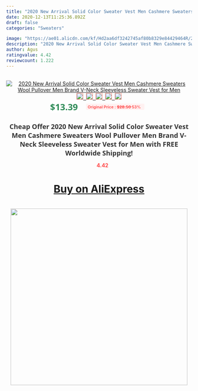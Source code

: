 ```yaml
---
title: "2020 New Arrival Solid Color Sweater Vest Men Cashmere Sweaters Wool Pullover Men Brand V-Neck Sleeveless Sweater Vest for Men"
date: 2020-12-13T11:25:36.892Z
draft: false
categories: "Sweaters"

image: "https://ae01.alicdn.com/kf/Hd2aa6df3242745af80b8329e84429464R/2020-New-Arrival-Solid-Color-Sweater-Vest-Men-Cashmere-Sweaters-Wool-Pullover-Men-Brand-V-Neck.jpg"
description: "2020 New Arrival Solid Color Sweater Vest Men Cashmere Sweaters Wool Pullover Men Brand V-Neck Sleeveless Sweater Vest for Men"
author: Agus
ratingvalue: 4.42
reviewcount: 1.222
---
```

<br>
<div style="text-align: center;">
<a href="https://s.click.aliexpress.com/e/_ASdi9R" target="_blank" rel="nofollow noopener noreferrer"><img alt="2020 New Arrival Solid Color Sweater Vest Men Cashmere Sweaters Wool Pullover Men Brand V-Neck Sleeveless Sweater Vest for Men" class="magnifier-image" src="https://ae01.alicdn.com/kf/Hd2aa6df3242745af80b8329e84429464R/2020-New-Arrival-Solid-Color-Sweater-Vest-Men-Cashmere-Sweaters-Wool-Pullover-Men-Brand-V-Neck.jpg_640x640.jpg">
<br>
<img style="border:1px solid salmon" src="https://ae01.alicdn.com/kf/Hd2aa6df3242745af80b8329e84429464R/2020-New-Arrival-Solid-Color-Sweater-Vest-Men-Cashmere-Sweaters-Wool-Pullover-Men-Brand-V-Neck.jpg_120x120.jpg">&nbsp;&nbsp;<img style="border:1px solid salmon" src="https://ae01.alicdn.com/kf/H1f98086bd60b4e2d8335c05c7d88d263N/2020-New-Arrival-Solid-Color-Sweater-Vest-Men-Cashmere-Sweaters-Wool-Pullover-Men-Brand-V-Neck.jpg_120x120.jpg">&nbsp;&nbsp;<img style="border:1px solid salmon" src="https://ae01.alicdn.com/kf/H840bb06200294e9f9a39bf912947b892J/2020-New-Arrival-Solid-Color-Sweater-Vest-Men-Cashmere-Sweaters-Wool-Pullover-Men-Brand-V-Neck.jpg_120x120.jpg">&nbsp;&nbsp;<img style="border:1px solid salmon" src="https://ae01.alicdn.com/kf/H67d676f0d8ec43d2818444d6a704b91b6/2020-New-Arrival-Solid-Color-Sweater-Vest-Men-Cashmere-Sweaters-Wool-Pullover-Men-Brand-V-Neck.jpg_120x120.jpg">&nbsp;&nbsp;<img style="border:1px solid salmon" src="https://ae01.alicdn.com/kf/Hce2fb0b963714072868a9b3a4a56b962C/2020-New-Arrival-Solid-Color-Sweater-Vest-Men-Cashmere-Sweaters-Wool-Pullover-Men-Brand-V-Neck.jpg_120x120.jpg"></a></div><br0>
<div style="text-align: center;"><span style="background-color: white; border: 0px; box-sizing: border-box; color: seagreen; display: inline-block; font-family: &quot;open sans&quot; , &quot;arial&quot; , &quot;helvetica&quot; , sans-serif , &quot;heiti&quot;; font-size: 24px; font-stretch: inherit; font-weight: 700; line-height: inherit; margin: 0px 10px 0px 0px; padding: 0px; vertical-align: middle;">$13.39 </span>
<span style="background: rgb(255 , 241 , 241); border-radius: 3px; border: 0px; box-sizing: border-box; color: #ff4747; display: inline-block; font-family: inherit; font-size: 12px; font-stretch: inherit; font-style: inherit; font-variant: inherit; font-weight: 600; line-height: inherit; margin: 0px; padding: 2px 5px; transform: scale(0.9); vertical-align: middle;">Original Price : <b style="text-decoration: line-through;">$28.50 </b> 53%&nbsp;&nbsp;</span></div>
<h1 style="color: #333333; display: inline-block; font-family: &quot;open sans&quot; , &quot;arial&quot; , &quot;helvetica&quot; , sans-serif , &quot;heiti&quot;; font-size: 18px; font-stretch: inherit; font-weight: 700; text-align: center;">Cheap Offer 2020 New Arrival Solid Color Sweater Vest Men Cashmere Sweaters Wool Pullover Men Brand V-Neck Sleeveless Sweater Vest for Men with FREE Worldwide Shipping!</h1>
<div style="color: #ff4747; text-align: center;">
<img src="https://4.bp.blogspot.com/-M0ZcTcb-5uY/XleCXlxnR4I/AAAAAAAAAEc/OrjgMkXV1oMQFaCRZj5HQwOCBcu3w1FegCPcBGAYYCw/s1600/star.png" style="height: 15px;">&nbsp;<b>4.42</b></div>
<div class="button_cont" align="center"><a class="buynow_a" href="https://s.click.aliexpress.com/e/_ASdi9R" target="_blank" rel="nofollow noopener noreferrer"><H1>Buy on AliExpress</H1></a></div><br>
<div class="separator" style="clear: both; text-align: center;">
<img src="https://lh3.googleusercontent.com/-pTy5HemUv9M/XlePHvY0dAI/AAAAAAAAAE4/0nX5iRUoIWY8eMW9Dpxeirr157OZliDIgCLcBGAsYHQ/s1600/badge.gif" width="480">
</div>
